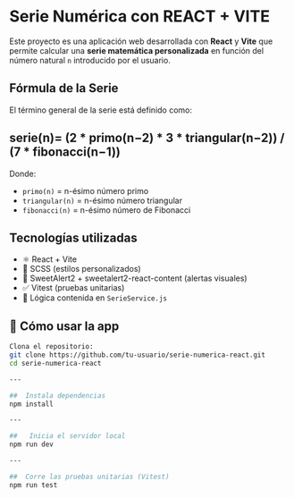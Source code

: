 # Serie Numérica con REACT + VITE

Este proyecto es una aplicación web desarrollada con **React** y **Vite** que permite calcular una **serie matemática personalizada** en función del número natural `n` introducido por el usuario.



## Fórmula de la Serie

El término general de la serie está definido como:
## serie(n)= (2 * primo(n−2) * 3 * triangular(n−2)) / (7 * fibonacci(n−1))


Donde:

- `primo(n)` = n-ésimo número primo
- `triangular(n)` = n-ésimo número triangular
- `fibonacci(n)` = n-ésimo número de Fibonacci



##  Tecnologías utilizadas

- ⚛️ React + Vite
- 🎨 SCSS (estilos personalizados)
- 💬 SweetAlert2 + sweetalert2-react-content (alertas visuales)
- ✅ Vitest (pruebas unitarias)
- 🧠 Lógica contenida en `SerieService.js`




## 🧮 Cómo usar la app

```bash
Clona el repositorio:
git clone https://github.com/tu-usuario/serie-numerica-react.git
cd serie-numerica-react

---

##  Instala dependencias
npm install

---

##   Inicia el servidor local
npm run dev

---

##  Corre las pruebas unitarias (Vitest)
npm run test
